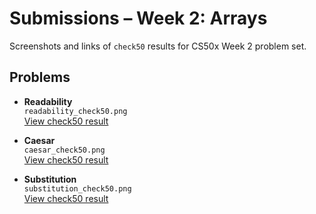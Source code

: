 # Submissions – Week 2: Arrays

Screenshots and links of `check50` results for CS50x Week 2 problem set.

## Problems

- **Readability**  
  `readability_check50.png`  
  [View check50 result](https://submit.cs50.io/check50/your_check50_result_here)

- **Caesar**  
  `caesar_check50.png`  
  [View check50 result](https://submit.cs50.io/check50/your_check50_result_here)

- **Substitution**  
  `substitution_check50.png`  
  [View check50 result](https://submit.cs50.io/check50/your_check50_result_here)
